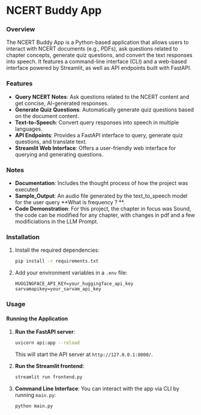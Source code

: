 # NCERT Buddy App

### Overview
The NCERT Buddy App is a Python-based application that allows users to interact with NCERT documents (e.g., PDFs), ask questions related to chapter concepts, generate quiz questions, and convert the text responses into speech. It features a command-line interface (CLI) and a web-based interface powered by Streamlit, as well as API endpoints built with FastAPI.

### Features
- **Query NCERT Notes**: Ask questions related to the NCERT content and get concise, AI-generated responses.
- **Generate Quiz Questions**: Automatically generate quiz questions based on the document content.
- **Text-to-Speech**: Convert query responses into speech in multiple languages.
- **API Endpoints**: Provides a FastAPI interface to query, generate quiz questions, and translate text.
- **Streamlit Web Interface**: Offers a user-friendly web interface for querying and generating questions.

### Notes
- **Documentation**: Includes the thought process of how the project was executed
- **Sample_Output**: An audio file generated by the text_to_speech model for the user query **What is frequency ? **.
- **Code Demonstration**: For this project, the chapter in focus was Sound, the code can be modified for any chapter, with changes in pdf and a few modificiations in the LLM Prompt.
  
### Installation
1. Install the required dependencies:
    ```bash
    pip install -r requirements.txt
    ```

2. Add your environment variables in a `.env` file:
    ```
    HUGGINGFACE_API_KEY=your_huggingface_api_key
    sarvamapikey=your_sarvam_api_key
    ```

### Usage

#### Running the Application

1. **Run the FastAPI server**:
    ```bash
    uvicorn api:app --reload
    ```
    This will start the API server at `http://127.0.0.1:8000/`.

2. **Run the Streamlit frontend**:
    ```bash
    streamlit run frontend.py
    ```

3. **Command Line Interface**:
    You can interact with the app via CLI by running `main.py`:
    ```bash
    python main.py
    ```




